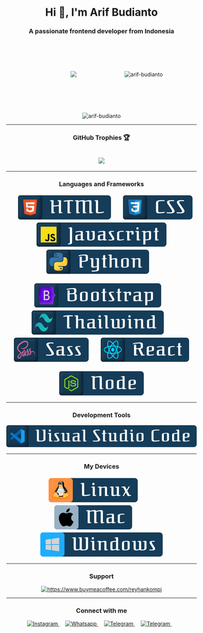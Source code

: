 <h1 align="center">Hi 👋, I'm Arif Budianto</h1>
<h3 align="center">A passionate frontend developer from Indonesia</h3>
<p align="center">
  <img align="center" width="300" style="padding: 5rem;" src="https://eportfolio.utm.my/artefact/file/download.php?file=682043&view=171850&embedded=1&text=691127">
  &nbsp&nbsp&nbsp&nbsp&nbsp&nbsp&nbsp&nbsp&nbsp&nbsp
    <img align="center" width="400" src="https://github-readme-stats.vercel.app/api/top-langs?username=arif-budianto&show_icons=true&locale=en&layout=compact&theme=tokyonight" alt="arif-budianto" />
</p>

<p align="center">
  <img src="https://komarev.com/ghpvc/?username=arif-budianto&label=Profile%20views&color=0e75b6&style=flat" alt="arif-budianto" />
</p>

---

<h3 align="center">
  <summary>GitHub Trophies 🏆</summary>
  <br>
<p align="center">
  <a href="https://github.com/ryo-ma/github-profile-trophy" target="_blank">
    <img src="https://github-profile-trophy.vercel.app/?username=arif-budianto&theme=gruvbox&column=3&margin-w=15&margin-h=15"/>
  </a>
</p>
</h3>

---

<h3 align="center">Languages and Frameworks</h3>

<p align="center">
  &nbsp&nbsp&nbsp&nbsp
  <img src="https://github.com/arif-budianto/arif-budianto/blob/main/assets/cardgithub/HTML.svg" alt="html" style="vertical-align:top; margin:4px">
  &nbsp&nbsp&nbsp&nbsp
  <img src="https://github.com/arif-budianto/arif-budianto/blob/main/assets/cardgithub/CSS.svg" alt="css" style="vertical-align:top; margin:4px">
  &nbsp&nbsp&nbsp&nbsp
  <img src="https://github.com/arif-budianto/arif-budianto/blob/main/assets/cardgithub/Javascript.svg" alt="js" style="vertical-align:top; margin:4px">
  &nbsp&nbsp&nbsp&nbsp
  <img src="https://github.com/arif-budianto/arif-budianto/blob/main/assets/cardgithub/Python.svg" alt="python" style="vertical-align:top; margin:4px">
  &nbsp&nbsp&nbsp&nbsp
  <br>
  <br>
  <img src="https://github.com/arif-budianto/arif-budianto/blob/main/assets/cardgithub/Bootstrap.svg" alt="bootstrap" style="vertical-align:top; margin:4px">
  &nbsp&nbsp&nbsp&nbsp
  <img src="https://github.com/arif-budianto/arif-budianto/blob/main/assets/cardgithub/Thailwind.svg" alt="thailwind" style="vertical-align:top; margin:4px">
  &nbsp&nbsp&nbsp&nbsp
  <img src="https://github.com/arif-budianto/arif-budianto/blob/main/assets/cardgithub/Sass.svg" alt="sass" style="vertical-align:top; margin:4px">
  &nbsp&nbsp&nbsp&nbsp
  <img src="https://github.com/arif-budianto/arif-budianto/blob/main/assets/cardgithub/React.svg" alt="react" style="vertical-align:top; margin:4px">
  <br>
  &nbsp&nbsp&nbsp&nbsp
  <br>
  <img src="https://github.com/arif-budianto/arif-budianto/blob/main/assets/cardgithub/Node.svg" alt="nodejs" style="vertical-align:top; margin:4px">
</p>

---

<h3 align="center">Development Tools</h3>

<p align="center">
  <img src="https://github.com/arif-budianto/arif-budianto/blob/main/assets/cardgithub/Visual%20Studio%20Code.svg">
</p>

---

<h3 align="center">My Devices</h3>

<p align="center">
  <img src="https://github.com/fathurrahman0530/fathurrahman0530/blob/main/assets/devices/linux.svg" alt="Linux" style="vertical-align:top; margin:4px">
  &nbsp&nbsp&nbsp&nbsp&nbsp&nbsp&nbsp&nbsp&nbsp&nbsp
  <img src="https://github.com/fathurrahman0530/fathurrahman0530/blob/main/assets/devices/mac.svg" alt="Mac" style="vertical-align:top; margin:4px">
    &nbsp&nbsp&nbsp&nbsp&nbsp&nbsp&nbsp&nbsp&nbsp&nbsp
  <img src="https://github.com/fathurrahman0530/fathurrahman0530/blob/main/assets/devices/widows.svg" alt="Windows" style="vertical-align:top; margin:4px">
  <br>
</p>

---

<h3 align="center">Support</h3>

<p align="center">
  <a align="center" href="https://www.buymeacoffee.com/">
    <img src="https://cdn.buymeacoffee.com/buttons/v2/default-yellow.png" height="50" width="210" alt="https://www.buymeacoffee.com/reyhankompi" />     </a>
</p>

---

<h3 align="center">Connect with me</h3>

<p align="center">
  <a href="https://www.instagram.com/arifbudianto_20/" target="_blank">
    <img src="https://github.com/Quadrified/Quadrified/blob/master/assets/social_media_svgs/instagram-round.svg" width="35px" alt="Instagram">
  </a> &nbsp; &nbsp;
  <a href="https://api.whatsapp.com/send?phone=+6282219567904" target="_blank">
    <img src="https://github.com/Quadrified/Quadrified/blob/master/assets/social_media_svgs/whatsapp-round.svg" width="35px" alt="Whatsapp">
  </a> &nbsp; &nbsp;
  <a href="https://t.me/Tigers_20" target="_blank">
    <img src="https://github.com/Quadrified/Quadrified/blob/master/assets/social_media_svgs/telegram-round.svg" width="35px" alt="Telegram">
  </a> &nbsp; &nbsp;
  <a href="https://discord.com/invite/mntryCEEf4" target="_blank">
    <img src="https://www.svgrepo.com/show/331368/discord-v2.svg" width="35px" alt="Telegram">
  </a> &nbsp; &nbsp;
</p>
